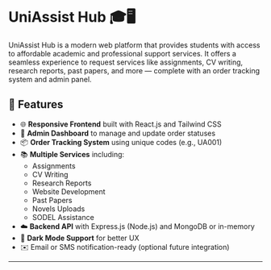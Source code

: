 # UniAssist Hub 🎓🖥️

UniAssist Hub is a modern web platform that provides students with access to affordable academic and professional support services. It offers a seamless experience to request services like assignments, CV writing, research reports, past papers, and more — complete with an order tracking system and admin panel.

## 🚀 Features

- 🌐 **Responsive Frontend** built with React.js and Tailwind CSS
- 🔐 **Admin Dashboard** to manage and update order statuses
- 📦 **Order Tracking System** using unique codes (e.g., UA001)
- 📚 **Multiple Services** including:
  - Assignments
  - CV Writing
  - Research Reports
  - Website Development
  - Past Papers
  - Novels Uploads
  - SODEL Assistance
- ☁️ **Backend API** with Express.js (Node.js) and MongoDB or in-memory
- 🌙 **Dark Mode Support** for better UX
- ✉️ Email or SMS notification-ready (optional future integration)

---
